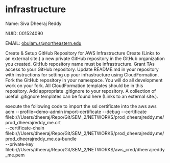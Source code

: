 # infrastructure


Name: Siva Dheeraj Reddy

NUID: 001524090

EMAIL: obulam.s@northeastern.edu


Create & Setup GitHub Repository for AWS Infrastructure
Create (Links to an external site.) a new private GitHub repository in the GitHub organization you created.
GitHub repository name must be infrastructure.
Grant TAs access to your GitHub repository.
Update README.md in your repository with instructions for setting up your infrastructure using CloudFormation.
Fork the GitHub repository in your namespace. You will do all development work on your fork.
All CloudFormation templates should be in this repository.
Add appropriate .gitignore to your repository. A collection of useful .gitignore templates can be found here (Links to an external site.).


execute the following code to import the ssl certificate into the aws 
 aws acm --profile=demo-admin import-certificate --debug  --certificate fileb:///Users/dheeraj/Repo/Git/SEM_2/NETWORKS/prod_dheerajreddy.me/prod_dheerajreddy_me.crt \
      --certificate-chain fileb:///Users/dheeraj/Repo/Git/SEM_2/NETWORKS/prod_dheerajreddy.me/prod_dheerajreddy_me.ca-bundle \
      --private-key fileb:///Users/dheeraj/Repo/Git/SEM_2/NETWORKS/aws_cred/dheerajreddy_me.pem